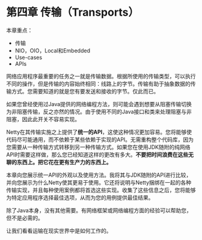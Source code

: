 # 第四章 传输（Transports）

 本章重点：

* 传输
* NIO，OIO，Local和Embedded
* Use-cases
* APIs

网络应用程序最重要的任务之一就是传输数据。根据所使用的传输类型，可以执行不同的操作，但是传输的内容始终相同：线路上的字节。传输有助于抽象数据的传输方式。您需要知道的就是您有要发送和接收的字节。仅此而已。

如果您曾经使用过Java提供的网络编程方法，则可能会遇到想要从阻塞传输切换为非阻塞传输，反之亦然的情况。由于使用不同的Java接口和类来处理阻塞与非阻塞，因此此开关不容易实现。

Netty在其传输实施之上提供了**统一的API**，这使这种情况更加容易。您将能够使代码尽可能通用，而不依赖于某些依赖于实现的API。无需重构整个代码库，因为您需要从一种传输方式转移到另一种传输方式。如果您在使用JDK随附的纯网络API时需要这样做，那么您已经知道这样的更改有多大。**不要把时间浪费在这些无聊的东西上。把它花在更有生产力的东西上。**

本章向您展示统一API的外观以及使用方法。我将其与JDK随附的API进行比较，并向您展示为什么Netty使其更易于使用。它还将说明与Netty捆绑在一起的各种传输实现，并且每种使用案例都将首选这些实现。收集了这些信息之后，您将能够为特定应用程序选择最佳选项，从而为您的用例提供最佳结果。

除了Java本身，没有其他需要。有网络框架或网络编程方面的经验可以帮助您，但不是必需的。

让我们看看运输在现实世界中是如何工作的。




